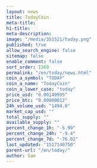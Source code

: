 ```yaml
---
layout: news
title: TodayCoin
meta-title: 
h1-title: 
meta-description: 
image: "/media/351521/today.png"
published: true
allow_search_engine: false
sitemap: false
enable_comment: false
sort_order: 1369
permalink: "/en/today/news.html"
coin_a_symbol: "TODAY"
coin_a_name: "TodayCoin"
coin_a_lower_case: "today"
price_usd: "0.00140995"
price_btc: "0.00000012"
24h_volume_usd: "1494.0"
market_cap_usd: ""
total_supply: ""
available_supply: ""
percent_change_1h: "-5.99"
percent_change_24h: "-9.4"
percent_change_7d: "-76.02"
last_updated: "1517140750"
parent-url: "/en/today/"
author: Sam
---
```



